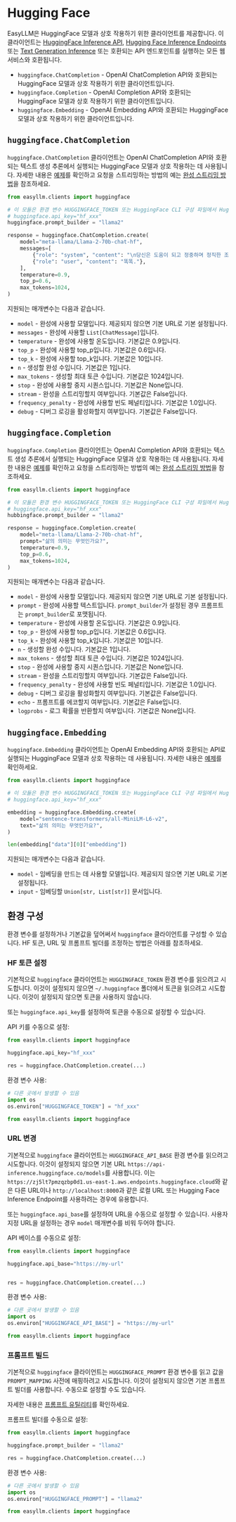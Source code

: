 # Hugging Face

EasyLLM은 HuggingFace 모델과 상호 작용하기 위한 클라이언트를 제공합니다. 이 클라이언트는 [HuggingFace Inference API](https://huggingface.co/docs/api-inference/index), [Hugging Face Inference Endpoints](https://huggingface.co/docs/inference-endpoints/index) 또는 [Text Generation Inference](https://github.com/huggingface/text-generation-inference) 또는 호환되는 API 엔드포인트를 실행하는 모든 웹 서비스와 호환됩니다.

- `huggingface.ChatCompletion` - OpenAI ChatCompletion API와 호환되는 HuggingFace 모델과 상호 작용하기 위한 클라이언트입니다.
- `huggingface.Completion` - OpenAI Completion API와 호환되는 HuggingFace 모델과 상호 작용하기 위한 클라이언트입니다.
- `huggingface.Embedding` - OpenAI Embedding API와 호환되는 HuggingFace 모델과 상호 작용하기 위한 클라이언트입니다.

## `huggingface.ChatCompletion`

`huggingface.ChatCompletion` 클라이언트는 OpenAI ChatCompletion API와 호환되는 텍스트 생성 추론에서 실행되는 HuggingFace 모델과 상호 작용하는 데 사용됩니다. 자세한 내용은 [예제](../examples/chat-completion-api)를 확인하고 요청을 스트리밍하는 방법의 예는 [완성 스트리밍 방법](../examples/stream-chat-completion-api)을 참조하세요.


```python
from easyllm.clients import huggingface

# 이 모듈은 환경 변수 HUGGINGFACE_TOKEN 또는 HuggingFace CLI 구성 파일에서 HuggingFace API 키를 자동으로 로드합니다.
# huggingface.api_key="hf_xxx"
huggingface.prompt_builder = "llama2"

response = huggingface.ChatCompletion.create(
    model="meta-llama/Llama-2-70b-chat-hf",
    messages=[
        {"role": "system", "content": "\n당신은 도움이 되고 정중하며 정직한 조수입니다."},
        {"role": "user", "content": "똑똑."},
    ],
    temperature=0.9,
    top_p=0.6,
    max_tokens=1024,
)
```


지원되는 매개변수는 다음과 같습니다.

* `model` - 완성에 사용할 모델입니다. 제공되지 않으면 기본 URL로 기본 설정됩니다.
* `messages` - 완성에 사용할 `List[ChatMessage]`입니다.
* `temperature` - 완성에 사용할 온도입니다. 기본값은 0.9입니다.
* `top_p` - 완성에 사용할 top_p입니다. 기본값은 0.6입니다.
* `top_k` - 완성에 사용할 top_k입니다. 기본값은 10입니다.
* `n` - 생성할 완성 수입니다. 기본값은 1입니다.
* `max_tokens` - 생성할 최대 토큰 수입니다. 기본값은 1024입니다.
* `stop` - 완성에 사용할 중지 시퀀스입니다. 기본값은 None입니다.
* `stream` - 완성을 스트리밍할지 여부입니다. 기본값은 False입니다.
* `frequency_penalty` - 완성에 사용할 빈도 페널티입니다. 기본값은 1.0입니다.
* `debug` - 디버그 로깅을 활성화할지 여부입니다. 기본값은 False입니다.

## `huggingface.Completion`

`huggingface.Completion` 클라이언트는 OpenAI Completion API와 호환되는 텍스트 생성 추론에서 실행되는 HuggingFace 모델과 상호 작용하는 데 사용됩니다. 자세한 내용은 [예제](../examples/text-completion-api)를 확인하고 요청을 스트리밍하는 방법의 예는 [완성 스트리밍 방법](../examples/stream-text-completion-api)을 참조하세요.


```python
from easyllm.clients import huggingface

# 이 모듈은 환경 변수 HUGGINGFACE_TOKEN 또는 HuggingFace CLI 구성 파일에서 HuggingFace API 키를 자동으로 로드합니다.
# huggingface.api_key="hf_xxx"
hubbingface.prompt_builder = "llama2"

response = huggingface.Completion.create(
    model="meta-llama/Llama-2-70b-chat-hf",
    prompt="삶의 의미는 무엇인가요?",
    temperature=0.9,
    top_p=0.6,
    max_tokens=1024,
)
```


지원되는 매개변수는 다음과 같습니다.

* `model` - 완성에 사용할 모델입니다. 제공되지 않으면 기본 URL로 기본 설정됩니다.
* `prompt` - 완성에 사용할 텍스트입니다. `prompt_builder`가 설정된 경우 프롬프트는 `prompt_builder`로 포맷됩니다.
* `temperature` - 완성에 사용할 온도입니다. 기본값은 0.9입니다.
* `top_p` - 완성에 사용할 top_p입니다. 기본값은 0.6입니다.
* `top_k` - 완성에 사용할 top_k입니다. 기본값은 10입니다.
* `n` - 생성할 완성 수입니다. 기본값은 1입니다.
* `max_tokens` - 생성할 최대 토큰 수입니다. 기본값은 1024입니다.
* `stop` - 완성에 사용할 중지 시퀀스입니다. 기본값은 None입니다.
* `stream` - 완성을 스트리밍할지 여부입니다. 기본값은 False입니다.
* `frequency_penalty` - 완성에 사용할 빈도 페널티입니다. 기본값은 1.0입니다.
* `debug` - 디버그 로깅을 활성화할지 여부입니다. 기본값은 False입니다.
* `echo` - 프롬프트를 에코할지 여부입니다. 기본값은 False입니다.
* `logprobs` - 로그 확률을 반환할지 여부입니다. 기본값은 None입니다.


## `huggingface.Embedding`

`huggingface.Embedding` 클라이언트는 OpenAI Embedding API와 호환되는 API로 실행되는 HuggingFace 모델과 상호 작용하는 데 사용됩니다. 자세한 내용은 [예제](../examples/get-embeddings)를 확인하세요.

```python
from easyllm.clients import huggingface

# 이 모듈은 환경 변수 HUGGINGFACE_TOKEN 또는 HuggingFace CLI 구성 파일에서 HuggingFace API 키를 자동으로 로드합니다.
# huggingface.api_key="hf_xxx"

embedding = huggingface.Embedding.create(
    model="sentence-transformers/all-MiniLM-L6-v2",
    text="삶의 의미는 무엇인가요?",
)

len(embedding["data"][0]["embedding"])
```

지원되는 매개변수는 다음과 같습니다.

* `model` - 임베딩을 만드는 데 사용할 모델입니다. 제공되지 않으면 기본 URL로 기본 설정됩니다.
* `input` - 임베딩할 `Union[str, List[str]]` 문서입니다.


## 환경 구성

환경 변수를 설정하거나 기본값을 덮어써서 `huggingface` 클라이언트를 구성할 수 있습니다. HF 토큰, URL 및 프롬프트 빌더를 조정하는 방법은 아래를 참조하세요.

### HF 토큰 설정

기본적으로 `huggingface` 클라이언트는 `HUGGINGFACE_TOKEN` 환경 변수를 읽으려고 시도합니다. 이것이 설정되지 않으면 `~/.huggingface` 폴더에서 토큰을 읽으려고 시도합니다. 이것이 설정되지 않으면 토큰을 사용하지 않습니다.

또는 `huggingface.api_key`를 설정하여 토큰을 수동으로 설정할 수 있습니다.


API 키를 수동으로 설정:

```python
from easyllm.clients import huggingface

huggingface.api_key="hf_xxx"

res = huggingface.ChatCompletion.create(...)
```

환경 변수 사용:

```python
# 다른 곳에서 발생할 수 있음
import os
os.environ["HUGGINGFACE_TOKEN"] = "hf_xxx"

from easyllm.clients import huggingface
```


### URL 변경

기본적으로 `huggingface` 클라이언트는 `HUGGINGFACE_API_BASE` 환경 변수를 읽으려고 시도합니다. 이것이 설정되지 않으면 기본 URL `https://api-inference.huggingface.co/models`를 사용합니다. 이는 `https://zj5lt7pmzqzbp0d1.us-east-1.aws.endpoints.huggingface.cloud`와 같은 다른 URL이나 `http://localhost:8000`과 같은 로컬 URL 또는 Hugging Face Inference Endpoint를 사용하려는 경우에 유용합니다.

또는 `huggingface.api_base`를 설정하여 URL을 수동으로 설정할 수 있습니다. 사용자 지정 URL을 설정하는 경우 `model` 매개변수를 비워 두어야 합니다.

API 베이스를 수동으로 설정:

```python
from easyllm.clients import huggingface

huggingface.api_base="https://my-url"


res = huggingface.ChatCompletion.create(...)
```

환경 변수 사용:

```python
# 다른 곳에서 발생할 수 있음
import os
os.environ["HUGGINGFACE_API_BASE"] = "https://my-url"

from easyllm.clients import huggingface
```




### 프롬프트 빌드

기본적으로 `huggingface` 클라이언트는 `HUGGINGFACE_PROMPT` 환경 변수를 읽고 값을 `PROMPT_MAPPING` 사전에 매핑하려고 시도합니다. 이것이 설정되지 않으면 기본 프롬프트 빌더를 사용합니다.
수동으로 설정할 수도 있습니다.

자세한 내용은 [프롬프트 유틸리티](../prompt_utils)를 확인하세요.


프롬프트 빌더를 수동으로 설정:

```python
from easyllm.clients import huggingface

huggingface.prompt_builder = "llama2"

res = huggingface.ChatCompletion.create(...)
```

환경 변수 사용:

```python
# 다른 곳에서 발생할 수 있음
import os
os.environ["HUGGINGFACE_PROMPT"] = "llama2"

from easyllm.clients import huggingface
```
